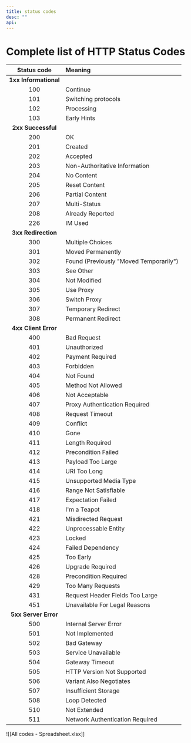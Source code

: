 ```yaml
---
title: status codes
desc: ""
api:
---
```

# Complete list of HTTP Status Codes
|      Status code      | Meaning                                |
| :-------------------: | :------------------------------------- |
| **1xx Informational** |                                        |
|          100          | Continue                               |
|          101          | Switching protocols                    |
|          102          | Processing                             |
|          103          | Early Hints                            |
|  **2xx Successful**   |                                        |
|          200          | OK                                     |
|          201          | Created                                |
|          202          | Accepted                               |
|          203          | Non-Authoritative Information          |
|          204          | No Content                             |
|          205          | Reset Content                          |
|          206          | Partial Content                        |
|          207          | Multi-Status                           |
|          208          | Already Reported                       |
|          226          | IM Used                                |
|  **3xx Redirection**  |                                        |
|          300          | Multiple Choices                       |
|          301          | Moved Permanently                      |
|          302          | Found (Previously "Moved Temporarily") |
|          303          | See Other                              |
|          304          | Not Modified                           |
|          305          | Use Proxy                              |
|          306          | Switch Proxy                           |
|          307          | Temporary Redirect                     |
|          308          | Permanent Redirect                     |
| **4xx Client Error**  |                                        |
|          400          | Bad Request                            |
|          401          | Unauthorized                           |
|          402          | Payment Required                       |
|          403          | Forbidden                              |
|          404          | Not Found                              |
|          405          | Method Not Allowed                     |
|          406          | Not Acceptable                         |
|          407          | Proxy Authentication Required          |
|          408          | Request Timeout                        |
|          409          | Conflict                               |
|          410          | Gone                                   |
|          411          | Length Required                        |
|          412          | Precondition Failed                    |
|          413          | Payload Too Large                      |
|          414          | URI Too Long                           |
|          415          | Unsupported Media Type                 |
|          416          | Range Not Satisfiable                  |
|          417          | Expectation Failed                     |
|          418          | I'm a Teapot                           |
|          421          | Misdirected Request                    |
|          422          | Unprocessable Entity                   |
|          423          | Locked                                 |
|          424          | Failed Dependency                      |
|          425          | Too Early                              |
|          426          | Upgrade Required                       |
|          428          | Precondition Required                  |
|          429          | Too Many Requests                      |
|          431          | Request Header Fields Too Large        |
|          451          | Unavailable For Legal Reasons          |
| **5xx Server Error**  |                                        |
|          500          | Internal Server Error                  |
|          501          | Not Implemented                        |
|          502          | Bad Gateway                            |
|          503          | Service Unavailable                    |
|          504          | Gateway Timeout                        |
|          505          | HTTP Version Not Supported             |
|          506          | Variant Also Negotiates                |
|          507          | Insufficient Storage                   |
|          508          | Loop Detected                          |
|          510          | Not Extended                           |
|          511          | Network Authentication Required        |
![[All codes - Spreadsheet.xlsx]]